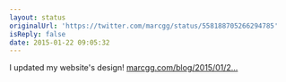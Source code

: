 ```yaml
---
layout: status
originalUrl: 'https://twitter.com/marcgg/status/558188705266294785'
isReply: false
date: 2015-01-22 09:05:32
---
```


I updated my website's design! [marcgg.com/blog/2015/01/2…](http://marcgg.com/blog/2015/01/22/new-design/)
